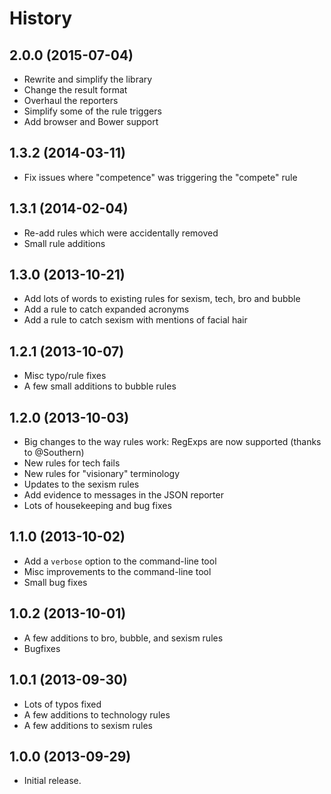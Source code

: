 
# History

## 2.0.0 (2015-07-04)

  * Rewrite and simplify the library
  * Change the result format
  * Overhaul the reporters
  * Simplify some of the rule triggers
  * Add browser and Bower support

## 1.3.2 (2014-03-11)

  * Fix issues where "competence" was triggering the "compete" rule

## 1.3.1 (2014-02-04)

  * Re-add rules which were accidentally removed
  * Small rule additions

## 1.3.0 (2013-10-21)

  * Add lots of words to existing rules for sexism, tech, bro and bubble
  * Add a rule to catch expanded acronyms
  * Add a rule to catch sexism with mentions of facial hair

## 1.2.1 (2013-10-07)

  * Misc typo/rule fixes
  * A few small additions to bubble rules

## 1.2.0 (2013-10-03)

  * Big changes to the way rules work: RegExps are now supported (thanks to @Southern)
  * New rules for tech fails
  * New rules for "visionary" terminology
  * Updates to the sexism rules
  * Add evidence to messages in the JSON reporter
  * Lots of housekeeping and bug fixes

## 1.1.0 (2013-10-02)

  * Add a `verbose` option to the command-line tool
  * Misc improvements to the command-line tool
  * Small bug fixes

## 1.0.2 (2013-10-01)

  * A few additions to bro, bubble, and sexism rules
  * Bugfixes

## 1.0.1 (2013-09-30)

  * Lots of typos fixed
  * A few additions to technology rules
  * A few additions to sexism rules

## 1.0.0 (2013-09-29)

  * Initial release.
